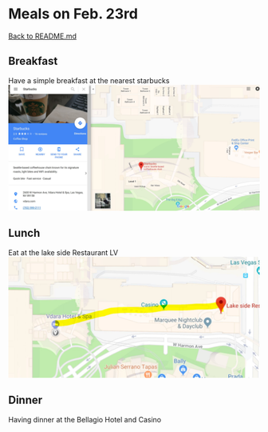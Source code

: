 # Meals on Feb. 23rd

[Back to README.md](https://github.com/jjung759/cs4320-Trip-Project/blob/master/README.md)

## Breakfast
Have a simple breakfast at the nearest starbucks
![how to reach the Restaurant](https://github.com/jjung759/cs4320-Trip-Project/blob/master/images/Feb23breakfast.JPG)

## Lunch
Eat at the lake side Restaurant LV
![how to reach the Restaurant](https://github.com/jjung759/cs4320-Trip-Project/blob/master/images/Feb23lunch.JPG)

## Dinner
Having dinner at the Bellagio Hotel and Casino
